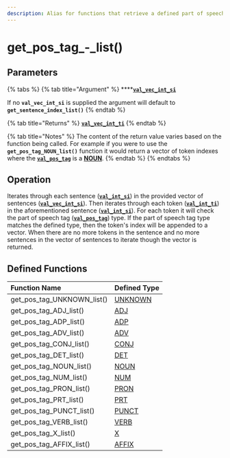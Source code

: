 ```yaml
---
description: Alias for functions that retrieve a defined part of speech tag type
---
```


# get\_pos\_tag\_-\_list\(\)

## Parameters

{% tabs %}
{% tab title="Argument" %}
\*\*\*\*[**`val_vec_int_si`**](../../variable-types/val_vec_int_si.md)

If no **`val_vec_int_si`** is supplied the argument will default to **`get_sentence_index_list()`**
{% endtab %}

{% tab title="Returns" %}
[**`val_vec_int_ti`**](../../variable-types/val_vec_int_ti.md)
{% endtab %}

{% tab title="Notes" %}
The content of the return value varies based on the function being called. For example if you were to use the **`get_pos_tag_NOUN_list()`** function it would return a vector of token indexes where the [**`val_pos_tag`**](../../variable-types/val_pos_tag.md) is a [**NOUN**](../../../definitions/parts-of-speech/noun.md).
{% endtab %}
{% endtabs %}

## Operation

Iterates through each sentence \([**`val_int_si`**](../../variable-types/val_int_si.md)\) in the provided vector of sentences \([**`val_vec_int_si`**](../../variable-types/val_vec_int_si.md)\). Then iterates through each token \([**`val_int_ti`**](../../variable-types/val_int_ti.md)\) in the aforementioned sentence \([**`val_int_si`**](../../variable-types/val_int_si.md)\). For each token it will check the part of speech tag \([**`val_pos_tag`**](../../variable-types/val_pos_tag.md)\) type. If the part of speech tag type matches the defined type, then the token's index will be appended to a vector. When there are no more tokens in the sentence and no more sentences in the vector of sentences to iterate though the vector is returned.

## Defined Functions

| Function Name | Defined Type |
| :--- | :--- |
| get\_pos\_tag\_UNKNOWN\_list\(\) | [UNKNOWN](../../../definitions/parts-of-speech/unknown.md) |
| get\_pos\_tag\_ADJ\_list\(\) | [ADJ](../../../definitions/parts-of-speech/adj.md) |
| get\_pos\_tag\_ADP\_list\(\) | [ADP](../../../definitions/parts-of-speech/adp.md) |
| get\_pos\_tag\_ADV\_list\(\) | [ADV](../../../definitions/parts-of-speech/adv.md) |
| get\_pos\_tag\_CONJ\_list\(\) | [CONJ](../../../definitions/parts-of-speech/conj.md) |
| get\_pos\_tag\_DET\_list\(\) | [DET](../../../definitions/parts-of-speech/det.md) |
| get\_pos\_tag\_NOUN\_list\(\) | [NOUN](../../../definitions/parts-of-speech/noun.md) |
| get\_pos\_tag\_NUM\_list\(\) | [NUM](../../../definitions/parts-of-speech/num.md) |
| get\_pos\_tag\_PRON\_list\(\) | [PRON](../../../definitions/parts-of-speech/pron.md) |
| get\_pos\_tag\_PRT\_list\(\) | [PRT](../../../definitions/parts-of-speech/prt.md) |
| get\_pos\_tag\_PUNCT\_list\(\) | [PUNCT](../../../definitions/parts-of-speech/punct.md) |
| get\_pos\_tag\_VERB\_list\(\) | [VERB](../../../definitions/parts-of-speech/verb.md) |
| get\_pos\_tag\_X\_list\(\) | [X](../../../definitions/parts-of-speech/x.md) |
| get\_pos\_tag\_AFFIX\_list\(\) | [AFFIX](../../../definitions/parts-of-speech/affix.md) |

